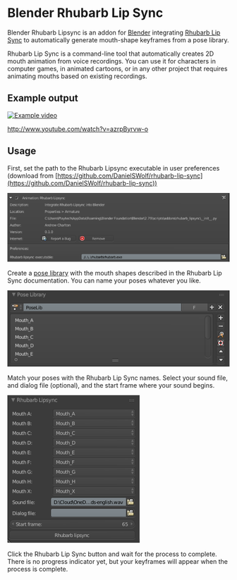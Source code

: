 # Blender Rhubarb Lip Sync

Blender Rhubarb Lipsync is an addon for [Blender](http://blender.org) integrating [Rhubarb Lip Sync](https://github.com/DanielSWolf/rhubarb-lip-sync) to automatically generate mouth-shape keyframes from a pose library.

Rhubarb Lip Sync is a command-line tool that automatically creates 2D mouth animation from voice recordings. You can use it for characters in computer games, in animated cartoons, or in any other project that requires animating mouths based on existing recordings.

## Example output

[![Example video](http://img.youtube.com/vi/azrpByrvw-o/0.jpg)](http://www.youtube.com/watch?v=azrpByrvw-o)

http://www.youtube.com/watch?v=azrpByrvw-o

## Usage

First, set the path to the Rhubarb Lipsync executable in user preferences (download from [https://github.com/DanielSWolf/rhubarb-lip-sync](https://github.com/DanielSWolf/rhubarb-lip-sync))

![Preferences](img/prefs.PNG)

Create a [pose library](https://docs.blender.org/manual/en/dev/rigging/armatures/properties/pose_library.html) with the mouth shapes described in the Rhubarb Lip Sync documentation. You can name your poses whatever you like.

![Pose library](img/poselib.png)

Match your poses with the Rhubarb Lip Sync names.
Select your sound file, and dialog file (optional), and the start frame where your sound begins.

![Options panel](img/panel.PNG)

Click the Rhubarb Lip Sync button and wait for the process to complete. There is no progress indicator yet, but your keyframes will appear when the process is complete.